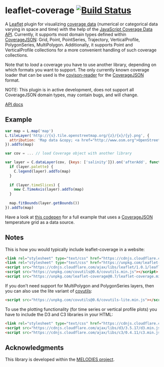 # leaflet-coverage [![Build Status](https://travis-ci.org/Reading-eScience-Centre/leaflet-coverage.svg?branch=master)](https://travis-ci.org/Reading-eScience-Centre/leaflet-coverage)

A [Leaflet](http://leafletjs.com/) plugin for visualizing [coverage data](https://en.wikipedia.org/wiki/Coverage_data) (numerical or categorical data varying in space and time) with the help of the [JavaScript Coverage Data API](https://github.com/Reading-eScience-Centre/coverage-jsapi). Currently, it supports most domain types defined within [CoverageJSON](https://covjson.org):
Grid, Point, PointSeries, Trajectory, VerticalProfile, PolygonSeries, MultiPolygon. Additionally, it supports Point and VerticalProfile collections for a more convenient handling of such coverage collections.

Note that to *load* a coverage you have to use another library, depending on which formats you want to support. The only currently known coverage loader that can be used is the [covjson-reader](https://github.com/Reading-eScience-Centre/covjson-reader) for the [CoverageJSON](https://github.com/Reading-eScience-Centre/coveragejson) format.

NOTE: This plugin is in active development, does not support all CoverageJSON domain types, may contain bugs, and will change.

[API docs](https://doc.esdoc.org/github.com/Reading-eScience-Centre/leaflet-coverage/)

## Example

```js
var map = L.map('map')
L.tileLayer('http://{s}.tile.openstreetmap.org/{z}/{x}/{y}.png', {
  attribution: 'Map data &copy; <a href="http://www.osm.org">OpenStreetMap</a>'
}).addTo(map)

var cov = ... // load Coverage object with another library

var layer = C.dataLayer(cov, {keys: ['salinity']}).on('afterAdd', function(e) {
  if (layer.palette) {
    C.legend(layer).addTo(map)
  }
  
  if (layer.timeSlices) {
  	new C.TimeAxis(layer).addTo(map)
  }
  
  map.fitBounds(layer.getBounds())
}).addTo(map)
```

Have a look at [this codepen](http://codepen.io/letmaik/pen/OXgPXQ) for a full example that uses a [CoverageJSON](http://covjson.org) temperature grid as a data source.

## Notes

This is how you would typically include leaflet-coverage in a website:

```html
<link rel="stylesheet" type="text/css" href="https://cdnjs.cloudflare.com/ajax/libs/leaflet/1.0.1/leaflet.css">
<link rel="stylesheet" type="text/css" href="https://unpkg.com/leaflet-coverage@0.7/leaflet-coverage.css">
<script src="https://cdnjs.cloudflare.com/ajax/libs/leaflet/1.0.1/leaflet.js"></script>
<script src="https://unpkg.com/covutils@0.6/covutils.min.js"></script>
<script src="https://unpkg.com/leaflet-coverage@0.7/leaflet-coverage.min.js"></script>
```

If you don't need support for MultiPolygon and PolygonSeries layers, then you can also use the lite variant of [covutils](https://www.npmjs.com/package/covutils):

```html
<script src="https://unpkg.com/covutils@0.6/covutils-lite.min.js"></script>
```

To use the plotting functionality (for time series or vertical profile plots) you have to include the D3 and C3 libraries in your HTML:

```html
<link rel="stylesheet" type="text/css" href="https://cdnjs.cloudflare.com/ajax/libs/c3/0.4.11/c3.min.css">
<script src="https://cdnjs.cloudflare.com/ajax/libs/d3/3.5.17/d3.min.js"></script>
<script src="https://cdnjs.cloudflare.com/ajax/libs/c3/0.4.11/c3.min.js"></script>
```

## Acknowledgments

This library is developed within the [MELODIES project](http://www.melodiesproject.eu).
